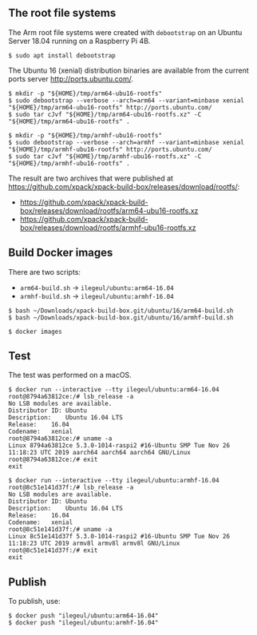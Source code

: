 
## The root file systems

The Arm root file systems were created with `debootstrap` on an Ubuntu Server
18.04 running on a Raspberry Pi 4B.

```console
$ sudo apt install debootstrap
```

The Ubuntu 16 (xenial) distribution binaries are available
from the current ports server http://ports.ubuntu.com/.

```console
$ mkdir -p "${HOME}/tmp/arm64-ubu16-rootfs"
$ sudo debootstrap --verbose --arch=arm64 --variant=minbase xenial "${HOME}/tmp/arm64-ubu16-rootfs" http://ports.ubuntu.com/
$ sudo tar cJvf "${HOME}/tmp/arm64-ubu16-rootfs.xz" -C "${HOME}/tmp/arm64-ubu16-rootfs" .
```

```console
$ mkdir -p "${HOME}/tmp/armhf-ubu16-rootfs"
$ sudo debootstrap --verbose --arch=armhf --variant=minbase xenial "${HOME}/tmp/armhf-ubu16-rootfs" http://ports.ubuntu.com/
$ sudo tar cJvf "${HOME}/tmp/armhf-ubu16-rootfs.xz" -C "${HOME}/tmp/armhf-ubu16-rootfs" .
```

The result are two archives that were published at
https://github.com/xpack/xpack-build-box/releases/download/rootfs/:

- https://github.com/xpack/xpack-build-box/releases/download/rootfs/arm64-ubu16-rootfs.xz
- https://github.com/xpack/xpack-build-box/releases/download/rootfs/armhf-ubu16-rootfs.xz

## Build Docker images

There are two scripts:

- `arm64-build.sh` -> `ilegeul/ubuntu:arm64-16.04`
- `armhf-build.sh` -> `ilegeul/ubuntu:armhf-16.04`

```console
$ bash ~/Downloads/xpack-build-box.git/ubuntu/16/arm64-build.sh
$ bash ~/Downloads/xpack-build-box.git/ubuntu/16/armhf-build.sh

$ docker images
```

## Test

The test was performed on a macOS.

```console
$ docker run --interactive --tty ilegeul/ubuntu:arm64-16.04
root@8794a63812ce:/# lsb_release -a
No LSB modules are available.
Distributor ID:	Ubuntu
Description:	Ubuntu 16.04 LTS
Release:	16.04
Codename:	xenial
root@8794a63812ce:/# uname -a
Linux 8794a63812ce 5.3.0-1014-raspi2 #16-Ubuntu SMP Tue Nov 26 11:18:23 UTC 2019 aarch64 aarch64 aarch64 GNU/Linux
root@8794a63812ce:/# exit
exit
```

```console
$ docker run --interactive --tty ilegeul/ubuntu:armhf-16.04
root@8c51e141d37f:/# lsb_release -a
No LSB modules are available.
Distributor ID:	Ubuntu
Description:	Ubuntu 16.04 LTS
Release:	16.04
Codename:	xenial
root@8c51e141d37f:/# uname -a
Linux 8c51e141d37f 5.3.0-1014-raspi2 #16-Ubuntu SMP Tue Nov 26 11:18:23 UTC 2019 armv8l armv8l armv8l GNU/Linux
root@8c51e141d37f:/# exit
exit
```

## Publish

To publish, use:

```console
$ docker push "ilegeul/ubuntu:arm64-16.04"
$ docker push "ilegeul/ubuntu:armhf-16.04"
```
